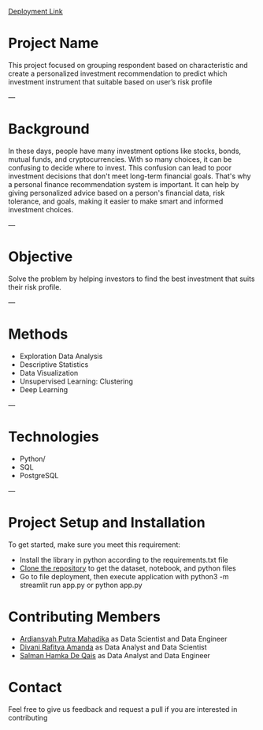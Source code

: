 [Deployment Link](https://huggingface.co/spaces/samanhamka/FinalProject)

# Project Name
This project focused on grouping respondent based on characteristic and create a personalized investment recommendation to predict which investment instrument that suitable based on user’s risk profile 

—

# Background
In these days, people have many investment options like stocks, bonds, mutual funds, and cryptocurrencies. With so many choices, it can be confusing to decide where to invest. This confusion can lead to poor investment decisions that don't meet long-term financial goals. That's why a personal finance recommendation system is important. It can help by giving personalized advice based on a person's financial data, risk tolerance, and goals, making it easier to make smart and informed investment choices.

—

# Objective
Solve the problem by helping investors to find the best investment that suits their risk profile.

—

# Methods
- Exploration Data Analysis
- Descriptive Statistics
- Data Visualization
- Unsupervised Learning: Clustering
- Deep Learning

—

# Technologies
- Python/
- SQL
- PostgreSQL

—

# Project Setup and Installation
To get started, make sure you meet this requirement:
- Install the library in python according to the requirements.txt file
- [Clone the repository](git@github.com:FTDS-assignment-bay/p2-final-project-ftds-006-bsd-group-001.git) to get the dataset, notebook, and python files 
- Go to file deployment, then execute application with python3 -m streamlit run app.py or python app.py

# Contributing Members
- [Ardiansyah Putra Mahadika](https://github.com/ardipm) as Data Scientist and Data Engineer
- [Divani Rafitya Amanda](https://github.com/divanirafitya) as Data Analyst and Data Scientist
- [Salman Hamka De Qais](https://github.com/salmanhamka) as Data Analyst and Data Engineer

# Contact
Feel free to give us feedback and request a pull if you are interested in contributing
